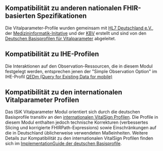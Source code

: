 
## Kompatibilität zu anderen nationalen FHIR-basierten Spezifikationen

Die Vitalparameter-Profile wurden gemeinsam mit [HL7 Deutschland e.V.](https://hl7.de/), 
der [Medizininformatik-Initative](https://www.medizininformatik-initiative.de/de/start) und 
der [KBV](https://kbv.de/html/) erstellt 
und sind von den [Deutschen Basisprofilen für Vitalparameter](https://simplifier.net/Basisprofil-DE-R4/~resources?category=Profile&corebasetype=Observation&fhirVersion=R4&sortBy=RankScore_desc) abgeleitet.  


## Kompatibilität zu IHE-Profilen

Die Interaktionen auf den Observation-Ressourcen, die in diesem Modul festgelegt werden, entsprechen jenen der "Simple Observation Option" im IHE-Profil
[QEDm (Query for Existing Data for mobile)](https://www.ihe.net/uploadedFiles/Documents/PCC/IHE_PCC_Suppl_QEDm.pdf)

## Kompatibilität zu den internationalen Vitalparameter Profilen

Das ISiK Vitalparameter Modul orientiert sich durch die deutschen Basisprofile transitiv an den [internationalen VitalSign Profilen](https://www.hl7.org/fhir/observation-vitalsigns.html). Die Profile in diesem Modul enthalten jedoch technische Korrekturen (verbessertes Slicing und korrigierte FHIRPath-Expressions) sowie Einschränkungen auf die in Deutschland üblicherweise verwendeten Maßeinheiten. Weitere Details zur Kompatibilität zu den internationalen VitalSign Profilen finden sich im [ImplementationGuide der deutschen Basisprofile](https://simplifier.net/guide/basisprofil-de-r4/Ressourcen-Observation-VitalParameter). 